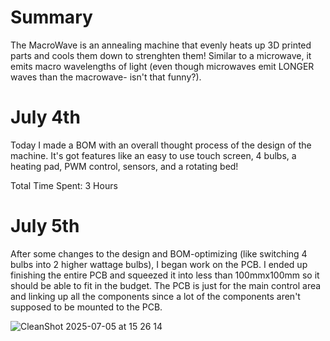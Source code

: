 <h1>Summary</h1>
The MacroWave is an annealing machine that evenly heats up 3D printed parts and cools them down to strenghten them! Similar to a microwave, it emits macro wavelengths of light (even though microwaves emit LONGER waves than the macrowave- isn't that funny?).

<h1>July 4th</h1>
Today I made a BOM with an overall thought process of the design of the machine. It's got features like an easy to use touch screen, 4 bulbs, a heating pad, PWM control, sensors, and a rotating bed!

Total Time Spent: 3 Hours

<h1>July 5th</h1>
After some changes to the design and BOM-optimizing (like switching 4 bulbs into 2 higher wattage bulbs), I began work on the PCB. I ended up finishing the entire PCB and squeezed it into less than 100mmx100mm so it should be able to fit in the budget. The PCB is just for the main control area and linking up all the components since a lot of the components aren't supposed to be mounted to the PCB.

![CleanShot 2025-07-05 at 15 26 14](https://github.com/user-attachments/assets/e7ab69ac-363f-4067-a245-4b8e0518a872)
